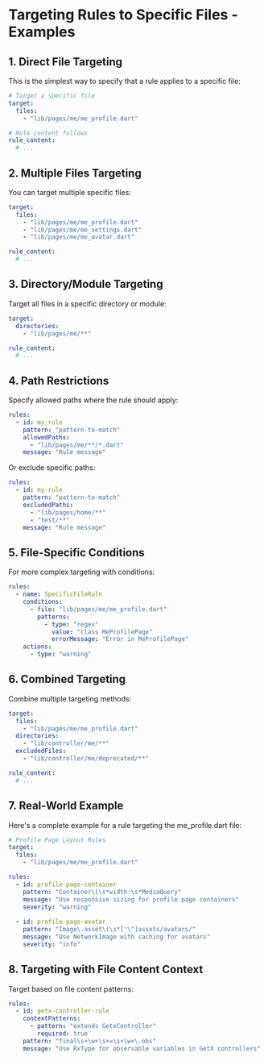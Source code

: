 # Targeting Rules to Specific Files - Examples

## 1. Direct File Targeting

This is the simplest way to specify that a rule applies to a specific file:

```yaml
# Target a specific file
target:
  files:
    - "lib/pages/me/me_profile.dart"

# Rule content follows
rule_content:
  # ...
```

## 2. Multiple Files Targeting

You can target multiple specific files:

```yaml
target:
  files:
    - "lib/pages/me/me_profile.dart"
    - "lib/pages/me/me_settings.dart"
    - "lib/pages/me/me_avatar.dart"

rule_content:
  # ...
```

## 3. Directory/Module Targeting

Target all files in a specific directory or module:

```yaml
target:
  directories:
    - "lib/pages/me/**"

rule_content:
  # ...
```

## 4. Path Restrictions

Specify allowed paths where the rule should apply:

```yaml
rules:
  - id: my-rule
    pattern: "pattern-to-match"
    allowedPaths:
      - "lib/pages/me/**/*.dart"
    message: "Rule message"
```

Or exclude specific paths:

```yaml
rules:
  - id: my-rule
    pattern: "pattern-to-match"
    excludedPaths:
      - "lib/pages/home/**"
      - "test/**"
    message: "Rule message"
```

## 5. File-Specific Conditions

For more complex targeting with conditions:

```yaml
rules:
  - name: SpecificFileRule
    conditions:
      - file: "lib/pages/me/me_profile.dart"
        patterns:
          - type: "regex"
            value: "class MeProfilePage"
            errorMessage: "Error in MeProfilePage"
    actions:
      - type: "warning"
```

## 6. Combined Targeting

Combine multiple targeting methods:

```yaml
target:
  files:
    - "lib/pages/me/me_profile.dart"
  directories:
    - "lib/controller/me/**"
  excludedFiles:
    - "lib/controller/me/deprecated/**"

rule_content:
  # ...
```

## 7. Real-World Example

Here's a complete example for a rule targeting the me_profile.dart file:

```yaml
# Profile Page Layout Rules
target:
  files:
    - "lib/pages/me/me_profile.dart"

rules:
  - id: profile-page-container
    pattern: "Container\(\s*width:\s*MediaQuery"
    message: "Use responsive sizing for profile page containers"
    severity: "warning"
  
  - id: profile-page-avatar
    pattern: "Image\.asset\(\s*['\"]assets/avatars/"
    message: "Use NetworkImage with caching for avatars"
    severity: "info"
```

## 8. Targeting with File Content Context

Target based on file content patterns:

```yaml
rules:
  - id: getx-controller-rule
    contextPatterns:
      - pattern: "extends GetxController"
        required: true
    pattern: "final\s+\w+\s+=\s+\w+\.obs"
    message: "Use RxType for observable variables in GetX controllers"
```